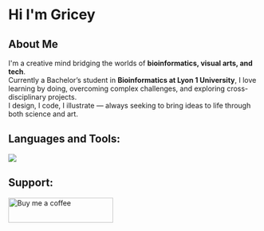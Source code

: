 # Hi I'm Gricey

## About Me

I'm a creative mind bridging the worlds of **bioinformatics, visual arts, and tech**.  
Currently a Bachelor’s student in **Bioinformatics at Lyon 1 University**, I love learning by doing, overcoming complex challenges, and exploring cross-disciplinary projects.  
I design, I code, I illustrate — always seeking to bring ideas to life through both science and art.


## Languages and Tools:

<p>
  <a href="https://skillicons.dev">
    <img src="https://skillicons.dev/icons?i=anaconda,apple,arduino,atom,blender,cpp,css,discord,firebase,flask,git,github,gitlab,html,ai,java,js,latex,linux,ps,php,postgres,py,r,swift,vscode" />
  </a>
</p>



## Support:

<p>
  <a href="https://www.buymeacoffee.com/gricey" target="_blank">
  <img src="https://cdn.buymeacoffee.com/buttons/v2/default-white.png" height="50" width="210" alt="Buy me a coffee" />
  </a>
</p>

